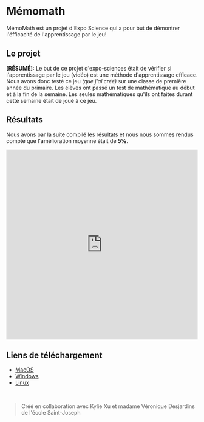 # Mémomath

MémoMath est un projet d'Expo Science qui a pour but de démontrer l'éfficacité de l'apprentissage par le jeu!

## Le projet

**[RÉSUMÉ]:** Le but de ce projet d'expo-sciences était de vérifier si l'apprentissage par le jeu (vidéo) est une méthode d'apprentissage efficace. Nous avons donc testé ce jeu _(que j'ai créé)_ sur une classe de première année du primaire. Les élèves ont passé un test de mathématique au début et à la fin de la semaine. Les seules mathématiques qu'ils ont faites durant cette semaine était de joué à ce jeu.

## Résultats

Nous avons par la suite compilé les résultats et nous nous sommes rendus compte que l'amélioration moyenne était de **5%**.

<iframe frameborder="0" scrolling="no" src="https://onedrive.live.com/embed?resid=2FD86CE138D151B9%21510&authkey=%21AEv55y52ic3a7D0&em=2&wdAllowInteractivity=False&wdHideGridlines=True&wdHideHeaders=True&wdDownloadButton=True&wdInConfigurator=True" style="width: 100%; height: 500px;"></iframe>

## Liens de téléchargement

- [MacOS](https://developer.cloud.unity3d.com/share/share.html?shareId=Wy-INhssJI)
- [Windows](https://developer.cloud.unity3d.com/share/share.html?shareId=WJF4v1hskL)
- [Linux](https://developer.cloud.unity3d.com/share/share.html?shareId=by3bWCjskL)

<br>

> Créé en collaboration avec Kylie Xu et madame Véronique Desjardins de l'école Saint-Joseph

